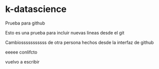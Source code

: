 # k-datascience

Prueba para github

Esto es una prueba para incluir nuevas lineas desde el git

Cambiosssssssssss de otra persona hechos desde la interfaz de github


eeeee conlifcto


vuelvo a escribir
